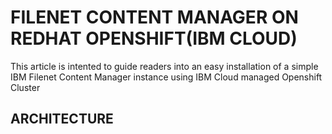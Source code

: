 # FILENET CONTENT MANAGER ON REDHAT OPENSHIFT(IBM CLOUD)

This article is intented to guide readers into an easy installation of a simple IBM Filenet Content Manager instance using IBM Cloud managed Openshift Cluster

## ARCHITECTURE

